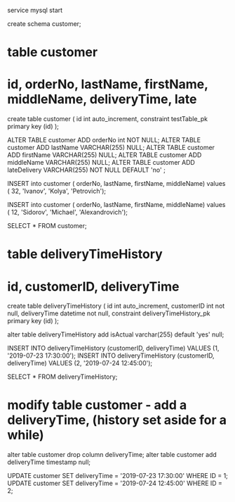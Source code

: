 
service mysql start

create schema customer;

# table customer
# id, orderNo, lastName, firstName, middleName, deliveryTime, late

create table customer
(
	id int auto_increment,
	constraint testTable_pk
		primary key (id)
);

ALTER TABLE customer ADD orderNo int NOT NULL;
ALTER TABLE customer ADD lastName VARCHAR(255) NULL;
ALTER TABLE customer ADD firstName VARCHAR(255) NULL;
ALTER TABLE customer ADD middleName VARCHAR(255) NULL;
ALTER TABLE customer ADD lateDelivery VARCHAR(255) NOT NULL DEFAULT 'no' ;

INSERT into customer ( orderNo, lastName, firstName, middleName)
values ( 32, 'Ivanov', 'Kolya', 'Petrovich');

INSERT into customer ( orderNo, lastName, firstName, middleName)
values ( 12, 'Sidorov', 'Michael', 'Alexandrovich');

SELECT * FROM customer;

# table deliveryTimeHistory
# id, customerID, deliveryTime

create table deliveryTimeHistory
(
	id int auto_increment,
	customerID int not null,
	deliveryTime datetime not null,
	constraint deliveryTimeHistory_pk
		primary key (id)
);

alter table deliveryTimeHistory
	add isActual varchar(255) default 'yes' null;


INSERT INTO deliveryTimeHistory (customerID, deliveryTime) VALUES (1, '2019-07-23 17:30:00');
INSERT INTO deliveryTimeHistory (customerID, deliveryTime) VALUES (2, '2019-07-24 12:45:00');

SELECT * FROM deliveryTimeHistory;

# modify table customer - add a deliveryTime, (history set aside for a while)

alter table customer drop column deliveryTime;
alter table customer add deliveryTime timestamp null;

UPDATE customer SET deliveryTime = '2019-07-23 17:30:00' WHERE ID = 1;
UPDATE customer SET deliveryTime = '2019-07-24 12:45:00' WHERE ID = 2;




